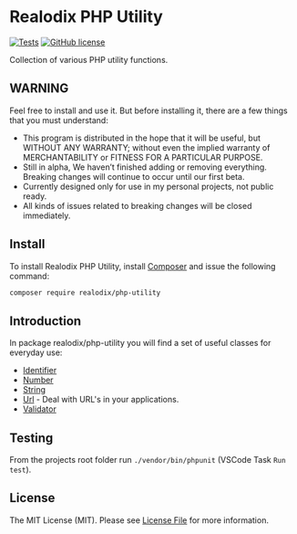 <h1>Realodix PHP Utility</h1>

[![Tests](https://github.com/realodix/php-utility/actions/workflows/run-tests.yml/badge.svg)](https://github.com/realodix/php-utility/actions/workflows/run-tests.yml)
[![GitHub license](https://img.shields.io/github/license/realodix/php-utility)](https://github.com/realodix/php-utility/blob/master/LICENSE)

Collection of various PHP utility functions.


## WARNING
Feel free to install and use it. But before installing it, there are a few things that you must understand:

- This program is distributed in the hope that it will be useful, but WITHOUT ANY WARRANTY; without even the implied warranty of MERCHANTABILITY or FITNESS FOR A PARTICULAR PURPOSE.
- Still in alpha, We haven’t finished adding or removing everything. Breaking changes will continue to occur until our first beta.
- Currently designed only for use in my personal projects, not public ready.
- All kinds of issues related to breaking changes will be closed immediately.


## Install
To install Realodix PHP Utility, install [Composer](https://getcomposer.org/) and issue the following command:

```sh
composer require realodix/php-utility
```


## Introduction
In package realodix/php-utility you will find a set of useful classes for everyday use:

- [Identifier](/docs/Identifier.md)
- [Number](/docs/Number.md)
- [String](/docs/Str.md)
- [Url](/docs/Url.md) - Deal with URL's in your applications.
- [Validator](/docs/Validator.md)


## Testing
From the projects root folder run `./vendor/bin/phpunit` (VSCode Task `Run test`).


## License
The MIT License (MIT). Please see [License File](/LICENSE) for more information.

